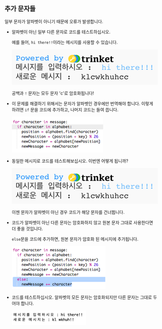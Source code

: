 ## 추가 문자들

일부 문자가 알파벳이 아니기 때문에 오류가 발생합니다.

+ 알파벳이 아닌 일부 다른 문자로 코드를 테스트하십시오.
    
    예를 들어, `hi there!!`이라는 메시지를 사용할 수 있습니다.
    
    ![스크린샷](images/messages-extra-characters.png)
    
    공백과 `!` 문자는 모두 문자 'c'로 암호화됩니다!

+ 이 문제를 해결하기 위해서는 문자가 알파벳인 경우에만 번역해야 합니다. 이렇게 하려면 `if` 문을 코드에 추가하고, 나머지 코드는 들여 씁니다.
    
    ![스크린샷](images/messages-if.png)

+ 동일한 메시지로 코드를 테스트해보십시오. 이번엔 어떻게 됩니까?
    
    ![스크린샷](images/messages-if-test.png)
    
    이젠 문자가 알파벳이 아닌 경우 코드가 해당 문자를 건너뜁니다.

+ 코드가 알파벳이 아닌 다른 문자는 암호화하지 않고 원본 문자 그대로 사용한다면 더 좋을 것입니다.
    
    `else`문을 코드에 추가하면, 원본 문자가 암호화 된 메시지에 추가됩니다.
    
    ![스크린샷](images/messages-else.png)

+ 코드를 테스트하십시오. 알파벳의 모든 문자는 암호화되지만 다른 문자는 그대로 두어야 합니다.
    
    ![스크린샷](images/messages-else-test.png)